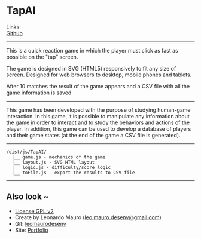 # TapAI #

Links:      
[Github](https://github.com/leomaurodesenv/TapAI)   
   
___
   
This is a quick reaction game in which the player must click as fast as possible on the "tap" screen.   

The game is designed in SVG (HTML5) responsively to fit any size of screen. Designed for web browsers to desktop, mobile phones and tablets.   

After 10 matches the result of the game appears and a CSV file with all the game information is saved.   
   
___
   
   
This game has been developed with the purpose of studying human-game interaction. In this game, it is possible to manipulate any information about the game in order to interact and to study the behaviors and actions of the player. In addition, this game can be used to develop a database of players and their game states (at the end of the game a CSV file is generated).
   
___
   
```
/dist/js/TapAI/
  |__ game.js - mechanics of the game
  |__ layout.js - SVG HTML layout
  |__ logic.js - difficulty/score logic
  |__ toFile.js - export the results to CSV file
```
    
___
   
## Also look ~  	
* [License GPL v2](https://www.gnu.org/licenses/old-licenses/gpl-2.0.html)
* Create by Leonardo Mauro (leo.mauro.desenv@gmail.com)
* Git: [leomaurodesenv](https://github.com/leomaurodesenv/)
* Site: [Portfolio](http://leonardomauro.com/portfolio/)

